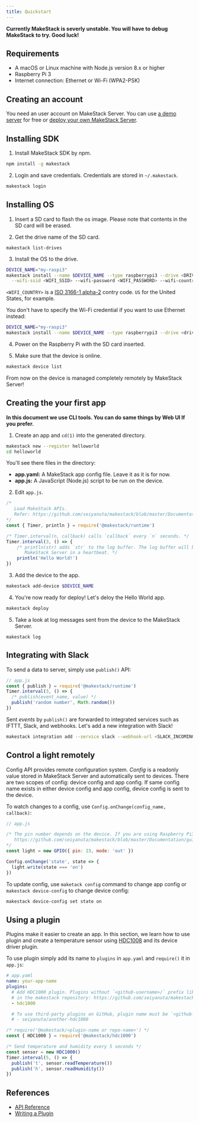 ```yaml
---
title: Quickstart
---
```


**Currently MakeStack is severly unstable. You will have to debug MakeStack to try. Good luck!**

Requirements
-------------

- A macOS or Linux machine with Node.js version 8.x or higher
- Raspberry Pi 3
- Internet connection: Ethernet or Wi-Fi (WPA2-PSK)

Creating an account
-------------------

You need an user account on MakeStack Server. You can use [a demo server](https://try-makestack.herokuapp.com/)
for free or [deploy your own MakeStack Server](https://github.com/seiyanuta/makestack/blob/master/Documentation/guides/heroku.md).

Installing SDK
--------------

1. Install MakeStack SDK by npm.
```bash
npm install -g makestack
```

2. Login and save credentials. Credentials are stored in `~/.makestack`.
```bash
makestack login
```

Installing OS
-------------

1. Insert a SD card to flash the os image. Please note that contents in the SD card
   will be erased.

2. Get the drive name of the SD card.
```
makestack list-drives
```

3. Install the OS to the drive.
```bash
DEVICE_NAME="my-raspi3"
makestack install --name $DEVICE_NAME --type raspberrypi3 --drive <DRIVE_NAME> \
  --wifi-ssid <WIFI_SSID> --wifi-password <WIFI_PASSWORD> --wifi-country <WIFI_COUNTRY>
```

`<WIFI_COUNTRY>` is a [ISO 3166-1 alpha-2](https://en.wikipedia.org/wiki/ISO_3166-1_alpha-2) contry
code. `US` for the United States, for example.


You don't have to specify the Wi-Fi credential if you want to use Ethernet instead:
```bash
DEVICE_NAME="my-raspi3"
makestack install --name $DEVICE_NAME --type raspberrypi3 --drive <drive-name>
```

4. Power on the Raspberry Pi with the SD card inserted.

5. Make sure that the device is online.

```bash
makestack device list
```

From now on the device is managed completely remotely by MakeStack Server!


Creating the your first app
---------------------------
**In this document we use CLI tools. You can do same things by Web UI If you prefer.**

1. Create an app and `cd(1)` into the generated directory.

```bash
makestack new --register helloworld
cd helloworld
```

You'll see there files in the directory:

- **app.yaml:** A MakeStack app config file. Leave it as it is for now.
- **app.js:** A JavaScript (Node.js) script to be run on the device.

2. Edit `app.js`.

```js
/*
   Load MakeStack APIs.
   Refer: https://github.com/seiyanuta/makestack/blob/master/Documentation/api.md
*/
const { Timer, println } = require('@makestack/runtime')

/* Timer.interval(n, callback) calls `callback` every `n` seconds. */
Timer.interval(3, () => {
    /* println(str) adds `str` to the log buffer. The log buffer will be sent to
       MakeStack Server in a heartbeat. */
    println('Hello World!')
})
```

3. Add the device to the app.
```bash
makestack add-device $DEVICE_NAME
```

4. You're now ready for deploy! Let's deloy the Hello World app.
```bash
makestack deploy
```

5. Take a look at log messages sent from the device to the MakeStack Server.
```
makestack log
```

Integrating with Slack
----------------------
To send a data to server, simply use `publish()` API:

```js
// app.js
const { publish } = require('@makestack/runtime')
Timer.interval(3, () => {
  /* publish(event_name, value) */
  publish('random number', Math.random())
})
```

Sent *events* by `publish()` are forwarded to integrated services such as IFTTT,
Slack, and webhooks. Let's add a new integration with Slack!

```bash
makestack integration add --service slack --webhook-url <SLACK_INCOMING_WEBHOOK_URL>
```

Control a light remotely
-------------------------
Config API provides remote configuration system. *Config* is a readonly value stored
in MakeStack Server and automatically sent to devices. There are two scopes of config: device
config and app config. If same config name exists in either device config and app config, device
config is sent to the device.


To watch changes to a config, use `Config.onChange(config_name, callback)`:

```js
// app.js

/* The pin number depends on the device. If you are using Raspberry Pi3, refer:
   https://github.com/seiyanuta/makestack/blob/master/Documentation/guides/raspberrypi3.md
*/
const light = new GPIO({ pin: 23, mode: 'out' })

Config.onChange('state', state => {
  light.write(state === 'on')
})
```

To update config, use `maketack config` command to change app config or `makestack device-config` to
change device config:

```bash
makestack device-config set state on
```

Using a plugin
--------------

Plugins make it easier to create an app. In this section, we learn how to use plugin and
create a temperature sensor using [HDC1008](https://www.adafruit.com/product/2635) and its
device driver plugin.

To use plugin simply add its name to `plugins` in `app.yaml` and `require()` it in `app.js`:

```yaml
# app.yaml
name: your-app-name
plugins:
  # Add HDC1000 plugin. Plugins without `<github-username>/` prefix like this are builtin ones
  # in the makestack repository: https://github.com/seiyanuta/makestack/tree/master/plugins
  - hdc1000

  # To use third-party plugins on GitHub, plugin name must be `<github-username>/<repo-name>` form.
  # - seiyanuta/another-hdc1000
```

```js
/* require('@makestack/<plugin-name or repo-name>') */
const { HDC1000 } = require('@makestack/hdc1000')

/* Send temperature and humidity every 5 seconds */
const sensor = new HDC1000()
Timer.interval(5, () => {
  publish('t', sensor.readTemperature())
  publish('h', sensor.readHumidity())
})
```

References
-----------
- [API Reference](https://github.com/seiyanuta/makestack/blob/master/Documentation/api.md)
- [Writing a Plugin](https://github.com/seiyanuta/makestack/blob/master/Documentation/guides/writing-plugin.md)
